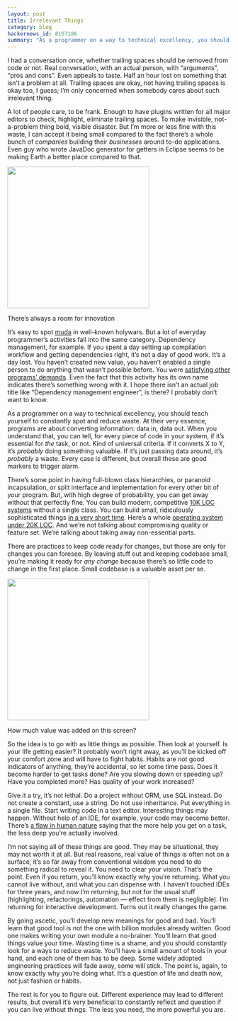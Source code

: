 ```yaml
---
layout: post
title: Irrelevant Things
category: blog
hackernews_id: 8167186
summary: "As a programmer on a way to technical excellency, you should teach yourself to constantly spot and reduce waste."
---
```


I had a conversation once, whether trailing spaces should be removed from code or not. Real conversation, with an actual person, with “arguments”, “pros and cons”. Even appeals to taste. Half an hour lost on something that isn’t a problem at all. Trailing spaces are okay, not having trailing spaces is okay too, I guess; I’m only concerned when somebody cares about such irrelevant thing.

A lot of people care, to be frank. Enough to have plugins written for all major editors to check, highlight, eliminate trailing spaces. To make invisible, not-a-problem thing bold, visible disaster. But I’m more or less fine with this waste, I can accept it being small compared to the fact there’s a whole bunch of _companies_ building their _businesses_ around to-do applications. Even guy who wrote JavaDoc generator for getters in Eclipse seems to be making Earth a better place compared to that.

<p class="fig"><img src="todos.png" style="width: 320px; height: 480px;"></p>
<p class="label">There’s always a room for innovation</p>

It’s easy to spot [muda](http://en.wikipedia.org/wiki/Muda_(Japanese_term)) in well-known holywars. But a lot of everyday programmer’s activities fall into the same category. Dependency management, for example. If you spent a day setting up compilation workflow and getting dependencies right, it’s not a day of good work. It’s a day lost. You haven’t created new value, you haven’t enabled a single person to do anything that wasn’t possible before. You were [satisfying other programs’ demands](http://www.lighttable.com/2014/05/16/pain-we-forgot/). Even the fact that this activity has its own name indicates there’s something wrong with it. I hope there isn’t an actual job title like “Dependency management engineer”, is there? I probably don’t want to know.

As a programmer on a way to technical excellency, you should teach yourself to constantly spot and reduce waste. At their very essence, programs are about converting information: data in, data out. When you understand that, you can tell, for every piece of code in your system, if it’s essential for _the_ task, or not. Kind of universal criteria. If it converts X to Y, it’s _probably_ doing something valuable. If it’s just passing data around, it’s _probably_ a waste. Every case is different, but overall these are good markers to trigger alarm.

There’s some point in having full-blown class hierarchies, or paranoid incapsulation, or split interface and implementation for every other bit of your program. But, with high degree of probability, you can get away without that perfectly fine. You can build modern, competitive [10K LOC systems](https://github.com/LightTable/LightTable) without a single class. You can build small, ridiculously sophisticated things [in a very short time](http://thenewstack.io/the-new-stack-makers-adrian-cockcroft-on-sun-netflix-clojure-go-docker-and-more/). Here’s a whole [operating system under 20K LOC](https://news.ycombinator.com/item?id=1114410). And we’re not talking about compromising quality or feature set. We’re talking about taking away non-essential parts.

There are practices to keep code ready for changes, but those are only for changes you can foresee. By leaving stuff out and keeping codebase small, you’re making it ready for _any change_ because there’s so little code to change in the first place. Small codebase is a valuable asset per se.

<p class="fig"><img src="getters.png" style="width: 320px; height: 480px;"></p>
<p class="label">How much value was added on this screen?</p>

So the idea is to go with as little things as possible. Then look at yourself. Is your life getting easier? It probably won’t right away, as you’ll be kicked off your comfort zone and will have to fight habits. Habits are not good indicators of anything, they’re accidental, so let some time pass. Does it become harder to get tasks done? Are you slowing down or speeding up? Have you completed more? Has quality of your work increased?

Give it a try, it’s not lethal. Do a project without ORM, use SQL instead. Do not create a constant, use a string. Do not use inheritance. Put everything in a single file. Start writing code in a text editor. Interesting things may happen. Without help of an IDE, for example, your code may become better. There’s [a flaw in human nature](http://usabilitypost.com/2011/01/10/dark-side-of-usability/) saying that the more help you get on a task, the less deep you’re actually involved.

I’m not saying all of these things are good. They may be situational, they may not worth it at all. But real reasons, real value of things is often not on a surface, it’s so far away from conventional wisdom you need to do something radical to reveal it. You need to clear your vision. That’s the point. Even if you return, you’ll know exactly why you’re returning. What you cannot live without, and what you can dispense with. I haven’t touched IDEs for three years, and now I’m returning, but not for the usual stuff (highlighting, refactorings, automation — effect from them is negligible). I’m returning for interactive development. Turns out it really changes the game.

By going ascetic, you’ll develop new meanings for good and bad. You’ll learn that good tool is not the one with billion modules already written. Good one makes writing your own module a no-brainer. You’ll learn that good things value your time. Wasting time is a shame, and you should constantly look for a ways to reduce waste. You’ll have a small amount of tools in your hand, and each one of them has to be deep. Some widely adopted engineering practices will fade away, some will stick. The point is, again, to know exactly why you’re doing what. It’s a question of life and death now, not just fashion or habits.

The rest is for you to figure out. Different experience may lead to different results, but overall it’s very beneficial to constantly reflect and question if you can live without things. The less you need, the more powerful you are.


